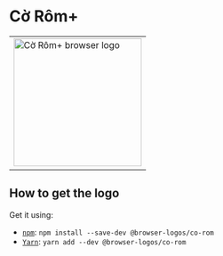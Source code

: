 Cờ Rôm+
=======

<!-- markdownlint-disable line-length no-inline-html -->
<table>
    <tr height=240>
        <td>
            <a href="https://github.com/alrra/browser-logos/tree/896ab303b43decd25c518ea5dc0081e6974d344a/src/archive/c%E1%BB%9D-r%C3%B4m%2B">
                <img width=230 src="https://raw.githubusercontent.com/alrra/browser-logos/896ab303b43decd25c518ea5dc0081e6974d344a/src/archive/c%E1%BB%9D-r%C3%B4m%2B/c%E1%BB%9D-r%C3%B4m%2B_512x512.png" alt="Cờ Rôm+ browser logo">
            </a>
        </td>
    </tr>
</table>
<!-- markdownlint-enable line-length no-inline-html -->

How to get the logo
-------------------

Get it using:

* [`npm`][npm]: `npm install --save-dev @browser-logos/co-rom`
* [`Yarn`][yarn]: `yarn add --dev @browser-logos/co-rom`

<!-- Link labels: -->

[npm]: https://www.npmjs.com/
[yarn]: https://yarnpkg.com/
